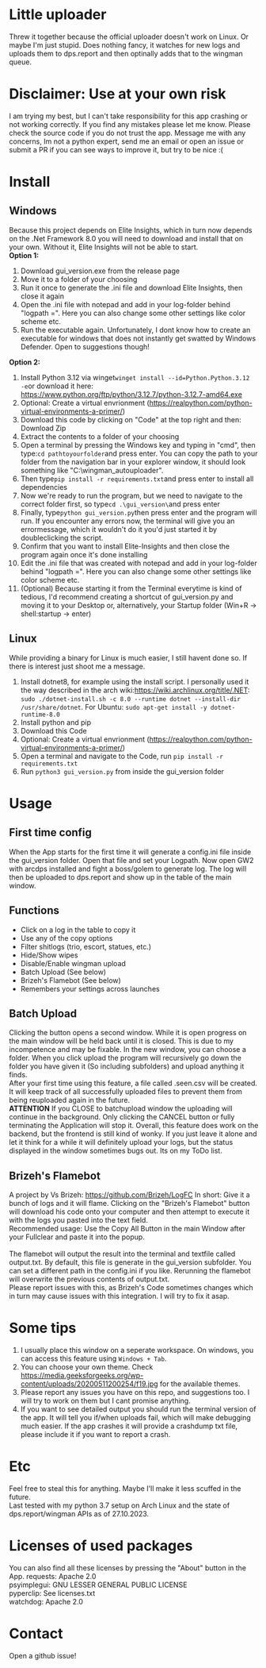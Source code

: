 # Little uploader
Threw it together because the official uploader doesn't work on Linux. Or maybe I'm just stupid.
Does nothing fancy, it watches for new logs and uploads them to dps.report and then optinally adds that to the wingman queue.
# Disclaimer: Use at your own risk
I am trying my best, but I can't take responsibility for this app crashing or not working correctly. If you find any mistakes please let me know. Please check the source code if you do not trust the app. Message me with any concerns, Im not a python expert, send me an email or open an issue or submit a PR if you can see ways to improve it, but try to be nice :(
# Install
## Windows
Because this project depends on Elite Insights, which in turn now depends on the .Net Framework 8.0 you will need to download and install that on your own. Without it, Elite Insights will not be able to start.<br>
**Option 1:**
1. Download gui_version.exe from the release page
2. Move it to a folder of your choosing
3. Run it once to generate the .ini file and download Elite Insights, then close it again
4. Open the .ini file with notepad and add in your log-folder behind "logpath =". Here you can also change some other settings like color scheme etc.
5. Run the executable again.
Unfortunately, I dont know how to create an executable for windows that does not instantly get swatted by Windows Defender. Open to suggestions though!

**Option 2:**
1. Install Python 3.12 via winget```winget install --id=Python.Python.3.12  -e```or download it here: https://www.python.org/ftp/python/3.12.7/python-3.12.7-amd64.exe
2. Optional: Create a virtual envrionment (https://realpython.com/python-virtual-environments-a-primer/)
3. Download this code by clicking on "Code" at the top right and then: Download Zip
4. Extract the contents to a folder of your choosing
5. Open a terminal by pressing the Windows key and typing in "cmd", then type:```cd pathtoyourfolder```and press enter. You can copy the path to your folder from the navigation bar in your explorer window, it should look something like "C:\wingman_autouploader".
6. Then type```pip install -r requirements.txt```and press enter to install all dependencies
7. Now we're ready to run the program, but we need to navigate to the correct folder first, so type```cd .\gui_version\```and press enter 
8. Finally, type```python gui_version.py```then press enter and the program will run. If you encounter any errors now, the terminal will give you an errormessage, which it wouldn't do it you'd just started it by doubleclicking the script.
9. Confirm that you want to install Elite-Insights and then close the program again once it's done installing
10. Edit the .ini file that was created with notepad and add in your log-folder behind "logpath =". Here you can also change some other settings like color scheme etc.
11. (Optional) Because starting it from the Terminal everytime is kind of tedious, I'd recommend creating a shortcut of gui_version.py and moving it to your Desktop or, alternatively, your Startup folder (Win+R -> shell:startup -> enter)
## Linux
While providing a binary for Linux is much easier, I still havent done so. If there is interest just shoot me a message.
1. Install dotnet8, for example using the install script. I personally used it the way described in the arch wiki:https://wiki.archlinux.org/title/.NET: ```sudo ./dotnet-install.sh -c 8.0 --runtime dotnet --install-dir /usr/share/dotnet```.
For Ubuntu: ```sudo apt-get install -y dotnet-runtime-8.0```
2. Install python and pip
3. Download this Code
4. Optional: Create a virtual envrionment (https://realpython.com/python-virtual-environments-a-primer/)
5. Open a terminal and navigate to the Code, run ```pip install -r requirements.txt```
6. Run ```python3 gui_version.py``` from inside the gui_version folder
# Usage
## First time config
When the App starts for the first time it will generate a config.ini file inside the gui_version folder. Open that file and set your Logpath. Now open GW2 with arcdps installed and fight a boss/golem to generate  log. The log will then be uploaded to dps.report and show up in the table of the main window. 
## Functions
- Click on a log in the table to copy it
- Use any of the copy options
- Filter shitlogs (trio, escort, statues, etc.)
- Hide/Show wipes
- Disable/Enable wingman upload
- Batch Upload (See below)
- Brizeh's Flamebot (See below)
- Remembers your settings across launches
## Batch Upload
Clicking the button opens a second window. While it is open progress on the main window will be held back
until it is closed. This is due to my incompetence and may be fixable.
In the new window, you can choose a folder. When you click upload the program will recursively go down the
folder you have given it (So including subfolders) and upload anything it finds.<br>
After your first time using this feature, a file called .seen.csv will be created. It will keep track of all
successfully uploaded files to prevent them from being reuploaded again in the future.<br>
**ATTENTION**
If you CLOSE to batchupload window the uploading will continue in the background. Only clicking the CANCEL button or fully terminating the Application will stop it. Overall, this feature does work on the backend, but the frontend is still kind of wonky. If you just leave it alone and let it think for a while it will definitely upload your logs, but the status displayed in the window sometimes bugs out. Its on my ToDo list.
## Brizeh's Flamebot
A project by Vs Brizeh: https://github.com/Brizeh/LogFC
In short: Give it a bunch of logs and it will flame. Clicking on the "Brizeh's Flamebot" button will download his code onto your computer and then attempt to execute it with the logs you pasted into the text field.<br>
Recommended usage: Use the Copy All Button in the main Window after your Fullclear and paste it into the popup.<br><br>
The flamebot will output the result into the terminal and textfile called output.txt. By default, this file is generate in the gui_version subfolder. You can set a different path in the config.ini if you like. Rerunning the flamebot will overwrite the previous contents of output.txt. <br>
Please report issues with this, as Brizeh's Code sometimes changes which in turn may cause issues with this integration. I will try to fix it asap.
# Some tips
1. I usually place this window on a seperate workspace. On windows, you can access this feature using
```Windows + Tab```.
2. You can choose your own theme. Check https://media.geeksforgeeks.org/wp-content/uploads/20200511200254/f19.jpg for the available themes.
3. Please report any issues you have on this repo, and suggestions too. I will try to work on them but
I cant promise anything.
4. If you want to see detailed output you should run the terminal version of the app. It will tell you if/when uploads fail, which will make debugging much easier. If the app crashes it will provide a crashdump txt file, please include it if you want to report a crash.
# Etc
Feel free to steal this for anything. Maybe I'll make it less scuffed in the future.<br>
Last tested with my python 3.7 setup on Arch Linux and the state of dps.report/wingman APIs as of 27.10.2023.
# Licenses of used packages
You can also find all these licenses by pressing the "About" button in the App.
requests: Apache 2.0 <br>
psyimplegui: GNU LESSER GENERAL PUBLIC LICENSE<br>
pyperclip: See licenses.txt<br>
watchdog: Apache 2.0
# Contact
Open a github issue! 
